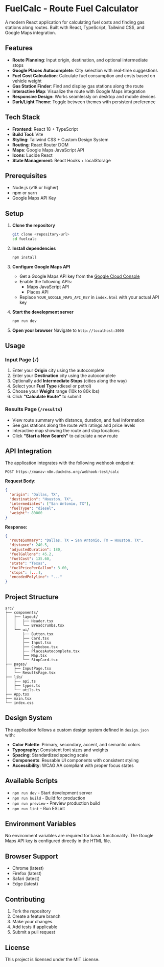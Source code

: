 # FuelCalc - Route Fuel Calculator

A modern React application for calculating fuel costs and finding gas stations along routes. Built with React, TypeScript, Tailwind CSS, and Google Maps integration.

## Features

- **Route Planning**: Input origin, destination, and optional intermediate stops
- **Google Places Autocomplete**: City selection with real-time suggestions
- **Fuel Cost Calculation**: Calculate fuel consumption and costs based on vehicle weight
- **Gas Station Finder**: Find and display gas stations along the route
- **Interactive Map**: Visualize the route with Google Maps integration
- **Responsive Design**: Works seamlessly on desktop and mobile devices
- **Dark/Light Theme**: Toggle between themes with persistent preference

## Tech Stack

- **Frontend**: React 18 + TypeScript
- **Build Tool**: Vite
- **Styling**: Tailwind CSS + Custom Design System
- **Routing**: React Router DOM
- **Maps**: Google Maps JavaScript API
- **Icons**: Lucide React
- **State Management**: React Hooks + localStorage

## Prerequisites

- Node.js (v18 or higher)
- npm or yarn
- Google Maps API Key

## Setup

1. **Clone the repository**
   ```bash
   git clone <repository-url>
   cd fuelcalc
   ```

2. **Install dependencies**
   ```bash
   npm install
   ```

3. **Configure Google Maps API**
   - Get a Google Maps API key from the [Google Cloud Console](https://console.cloud.google.com/)
   - Enable the following APIs:
     - Maps JavaScript API
     - Places API
   - Replace `YOUR_GOOGLE_MAPS_API_KEY` in `index.html` with your actual API key

4. **Start the development server**
   ```bash
   npm run dev
   ```

5. **Open your browser**
   Navigate to `http://localhost:3000`

## Usage

### Input Page (`/`)
1. Enter your **Origin** city using the autocomplete
2. Enter your **Destination** city using the autocomplete
3. Optionally add **Intermediate Stops** (cities along the way)
4. Select your **Fuel Type** (diesel or petrol)
5. Choose your **Weight** range (10k to 80k lbs)
6. Click **"Calculate Route"** to submit

### Results Page (`/results`)
- View route summary with distance, duration, and fuel information
- See gas stations along the route with ratings and price levels
- Interactive map showing the route and stop locations
- Click **"Start a New Search"** to calculate a new route

## API Integration

The application integrates with the following webhook endpoint:
```
POST https://manav-n8n.duckdns.org/webhook-test/calc
```

**Request Body:**
```json
{
  "origin": "Dallas, TX",
  "destination": "Houston, TX",
  "intermediates": ["San Antonio, TX"],
  "fuelType": "diesel",
  "weight": 80000
}
```

**Response:**
```json
{
  "routeSummary": "Dallas, TX → San Antonio, TX → Houston, TX",
  "distance": 240.5,
  "adjustedDuration": 180,
  "fuelGallons": 45.2,
  "fuelCost": 135.60,
  "state": "Texas",
  "fuelPricePerGallon": 3.00,
  "stops": [...],
  "encodedPolyline": "..."
}
```

## Project Structure

```
src/
├── components/
│   ├── layout/
│   │   ├── Header.tsx
│   │   └── Breadcrumbs.tsx
│   └── ui/
│       ├── Button.tsx
│       ├── Card.tsx
│       ├── Input.tsx
│       ├── Combobox.tsx
│       ├── PlacesAutocomplete.tsx
│       ├── Map.tsx
│       └── StopCard.tsx
├── pages/
│   ├── InputPage.tsx
│   └── ResultsPage.tsx
├── lib/
│   ├── api.ts
│   ├── types.ts
│   └── utils.ts
├── App.tsx
├── main.tsx
└── index.css
```

## Design System

The application follows a custom design system defined in `design.json` with:
- **Color Palette**: Primary, secondary, accent, and semantic colors
- **Typography**: Consistent font sizes and weights
- **Spacing**: Standardized spacing scale
- **Components**: Reusable UI components with consistent styling
- **Accessibility**: WCAG AA compliant with proper focus states

## Available Scripts

- `npm run dev` - Start development server
- `npm run build` - Build for production
- `npm run preview` - Preview production build
- `npm run lint` - Run ESLint

## Environment Variables

No environment variables are required for basic functionality. The Google Maps API key is configured directly in the HTML file.

## Browser Support

- Chrome (latest)
- Firefox (latest)
- Safari (latest)
- Edge (latest)

## Contributing

1. Fork the repository
2. Create a feature branch
3. Make your changes
4. Add tests if applicable
5. Submit a pull request

## License

This project is licensed under the MIT License.
